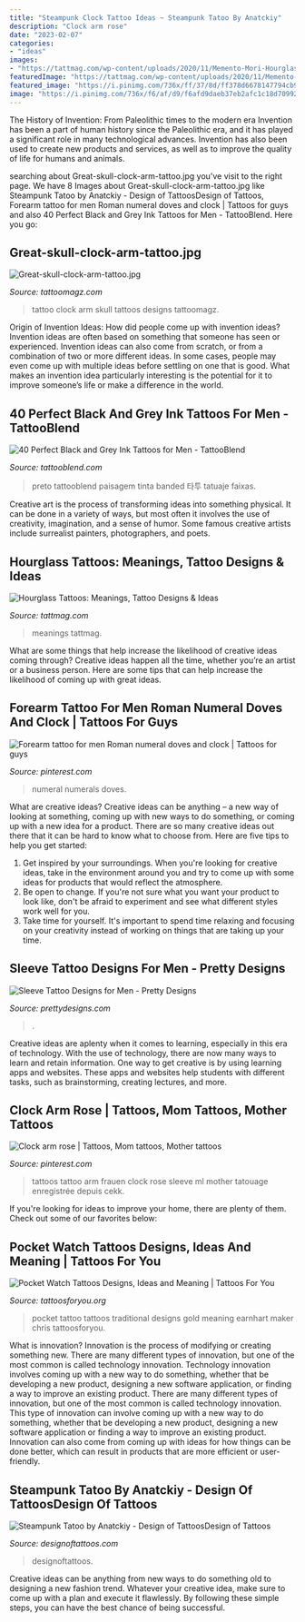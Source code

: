 ```yaml
---
title: "Steampunk Clock Tattoo Ideas ~ Steampunk Tatoo By Anatckiy"
description: "Clock arm rose"
date: "2023-02-07"
categories:
- "ideas"
images:
- "https://tattmag.com/wp-content/uploads/2020/11/Memento-Mori-Hourglass-Tattoo-2.jpg"
featuredImage: "https://tattmag.com/wp-content/uploads/2020/11/Memento-Mori-Hourglass-Tattoo-2.jpg"
featured_image: "https://i.pinimg.com/736x/ff/37/8d/ff378d6678147794cb9376af2ca67953.jpg"
image: "https://i.pinimg.com/736x/f6/af/d9/f6afd9daeb37eb2afc1c18d709928ded.jpg"
---
```



The History of Invention: From Paleolithic times to the modern era
Invention has been a part of human history since the Paleolithic era, and it has played a significant role in many technological advances. Invention has also been used to create new products and services, as well as to improve the quality of life for humans and animals.

	

		
searching about Great-skull-clock-arm-tattoo.jpg you've visit to the right page. We have 8 Images about Great-skull-clock-arm-tattoo.jpg like Steampunk Tatoo by Anatckiy - Design of TattoosDesign of Tattoos, Forearm tattoo for men Roman numeral doves and clock | Tattoos for guys and also 40 Perfect Black and Grey Ink Tattoos for Men - TattooBlend. Here you go:
		
    
## Great-skull-clock-arm-tattoo.jpg

<img loading=lazy src="http://tattoomagz.com/wp-content/uploads/Great-skull-clock-arm-tattoo.jpg" onerror="this.onerror=null;this.src='https://tse4.mm.bing.net/th?id=OIP.pyD-uIV9cUnNitan4iuXzAHaNG&amp;pid=15.1';" alt="Great-skull-clock-arm-tattoo.jpg">

_Source: tattoomagz.com_

>tattoo clock arm skull tattoos designs tattoomagz. 

	

Origin of Invention Ideas: How did people come up with invention ideas?
Invention ideas are often based on something that someone has seen or experienced. Invention ideas can also come from scratch, or from a combination of two or more different ideas. In some cases, people may even come up with multiple ideas before settling on one that is good. What makes an invention idea particularly interesting is the potential for it to improve someone’s life or make a difference in the world.

    
## 40 Perfect Black And Grey Ink Tattoos For Men - TattooBlend

<img loading=lazy src="https://tattooblend.com/wp-content/uploads/2016/08/landscape-sleeve-tattoo-design.jpg" onerror="this.onerror=null;this.src='https://tse1.mm.bing.net/th?id=OIP.oqnzt83BtUWZjZ0WCQB4owHaHZ&amp;pid=15.1';" alt="40 Perfect Black and Grey Ink Tattoos for Men - TattooBlend">

_Source: tattooblend.com_

>preto tattooblend paisagem tinta banded 타투 tatuaje faixas. 

	

Creative art is the process of transforming ideas into something physical. It can be done in a variety of ways, but most often it involves the use of creativity, imagination, and a sense of humor. Some famous creative artists include surrealist painters, photographers, and poets.

    
## Hourglass Tattoos: Meanings, Tattoo Designs &amp; Ideas

<img loading=lazy src="https://tattmag.com/wp-content/uploads/2020/11/Memento-Mori-Hourglass-Tattoo-2.jpg" onerror="this.onerror=null;this.src='https://tse1.mm.bing.net/th?id=OIP.daL8bbV5OxCl-GdT-k-1UQHaLi&amp;pid=15.1';" alt="Hourglass Tattoos: Meanings, Tattoo Designs &amp; Ideas">

_Source: tattmag.com_

>meanings tattmag. 

	

What are some things that help increase the likelihood of creative ideas coming through?
Creative ideas happen all the time, whether you’re an artist or a business person. Here are some tips that can help increase the likelihood of coming up with great ideas.

    
## Forearm Tattoo For Men Roman Numeral Doves And Clock | Tattoos For Guys

<img loading=lazy src="https://i.pinimg.com/736x/ff/37/8d/ff378d6678147794cb9376af2ca67953.jpg" onerror="this.onerror=null;this.src='https://tse1.mm.bing.net/th?id=OIP.FPK5R0Ymtix5U2rB7gVrewHaJ3&amp;pid=15.1';" alt="Forearm tattoo for men Roman numeral doves and clock | Tattoos for guys">

_Source: pinterest.com_

>numeral numerals doves. 

	

What are creative ideas?
Creative ideas can be anything – a new way of looking at something, coming up with new ways to do something, or coming up with a new idea for a product. There are so many creative ideas out there that it can be hard to know what to choose from. Here are five tips to help you get started: 
1) Get inspired by your surroundings. When you're looking for creative ideas, take in the environment around you and try to come up with some ideas for products that would reflect the atmosphere. 
2) Be open to change. If you're not sure what you want your product to look like, don't be afraid to experiment and see what different styles work well for you. 
3) Take time for yourself. It's important to spend time relaxing and focusing on your creativity instead of working on things that are taking up your time.

    
## Sleeve Tattoo Designs For Men - Pretty Designs

<img loading=lazy src="http://www.prettydesigns.com/wp-content/uploads/2015/01/Clock-Arm-Tattoo.jpg" onerror="this.onerror=null;this.src='https://tse2.mm.bing.net/th?id=OIP.cCRRf_hf_FfPR_eUE3mt5QHaJ4&amp;pid=15.1';" alt="Sleeve Tattoo Designs for Men - Pretty Designs">

_Source: prettydesigns.com_

>. 

	

Creative ideas are aplenty when it comes to learning, especially in this era of technology. With the use of technology, there are now many ways to learn and retain information. One way to get creative is by using learning apps and websites. These apps and websites help students with different tasks, such as brainstorming, creating lectures, and more.

    
## Clock Arm Rose | Tattoos, Mom Tattoos, Mother Tattoos

<img loading=lazy src="https://i.pinimg.com/736x/f6/af/d9/f6afd9daeb37eb2afc1c18d709928ded.jpg" onerror="this.onerror=null;this.src='https://tse4.mm.bing.net/th?id=OIP.JL7FgEuHRQ1w_ijPb7OfBgHaJ3&amp;pid=15.1';" alt="Clock arm rose | Tattoos, Mom tattoos, Mother tattoos">

_Source: pinterest.com_

>tattoos tattoo arm frauen clock rose sleeve ml mother tatouage enregistrée depuis cekk. 

	

If you're looking for ideas to improve your home, there are plenty of them. Check out some of our favorites below: 

    
## Pocket Watch Tattoos Designs, Ideas And Meaning | Tattoos For You

<img loading=lazy src="https://www.tattoosforyou.org/wp-content/uploads/2013/11/Traditional-Pocket-Watch-Tattoo.jpg" onerror="this.onerror=null;this.src='https://tse2.mm.bing.net/th?id=OIP.HqFWQlqhqZLSYU3wX-ztAQHaJ-&amp;pid=15.1';" alt="Pocket Watch Tattoos Designs, Ideas and Meaning | Tattoos For You">

_Source: tattoosforyou.org_

>pocket tattoo tattoos traditional designs gold meaning earnhart maker chris tattoosforyou. 

	

What is innovation?
Innovation is the process of modifying or creating something new. There are many different types of innovation, but one of the most common is called technology innovation. Technology innovation involves coming up with a new way to do something, whether that be developing a new product, designing a new software application, or finding a way to improve an existing product.
There are many different types of innovation, but one of the most common is called technology innovation. This type of innovation can involve coming up with a new way to do something, whether that be developing a new product, designing a new software application or finding a way to improve an existing product. Innovation can also come from coming up with ideas for how things can be done better, which can result in products that are more efficient or user-friendly.

    
## Steampunk Tatoo By Anatckiy - Design Of TattoosDesign Of Tattoos

<img loading=lazy src="http://designoftattoos.com/wp-content/uploads/2013/01/girl_Anatckiy_steampunk_tattoo.jpg" onerror="this.onerror=null;this.src='https://tse3.mm.bing.net/th?id=OIP.O5J2RaoQxtPv3D9tg505dgHaMd&amp;pid=15.1';" alt="Steampunk Tatoo by Anatckiy - Design of TattoosDesign of Tattoos">

_Source: designoftattoos.com_

>designoftattoos. 

	

Creative ideas can be anything from new ways to do something old to designing a new fashion trend. Whatever your creative idea, make sure to come up with a plan and execute it flawlessly. By following these simple steps, you can have the best chance of being successful.

